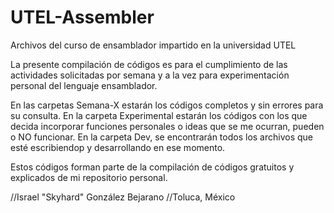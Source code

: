 # UTEL-Assembler
Archivos del curso de ensamblador impartido en la universidad UTEL

La presente compilación de códigos es para el cumplimiento de las actividades solicitadas por semana y a la vez para experimentación personal del lenguaje ensamblador.

En las carpetas Semana-X estarán los códigos completos y sin errores para su consulta.
En la carpeta Experimental estarán los códigos con los que decida incorporar funciones personales o ideas que se me ocurran, pueden o NO funcionar.
En la carpeta Dev, se encontrarán todos los archivos que esté escribiendop y desarrollando en ese momento.

Estos códigos forman parte de la compilación de códigos gratuitos y explicados de mi repositorio personal.

//Israel "Skyhard" González Bejarano
//Toluca, México